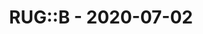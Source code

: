 ---
layout: post
title: RUG::B - 2020-07-02
datetime: 2020-07-02 19:00:00.000000000 +02:00
name: RUG::B
external_url: https://www.rug-b.de/events/july-meetup-2020-remote-601
---